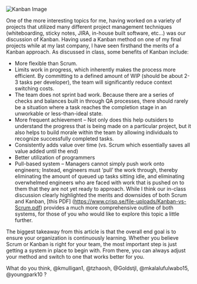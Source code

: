 ![Kanban Image](http://leankit.com/kanban/what-is-kanban/kanban-board.jpg)

One of the more interesting topics for me, having worked on a variety of projects that utilized many different project management techniques (whiteboarding, sticky notes, JIRA, in-house built software, etc…) was our discussion of Kanban.  Having used a Kanban method on one of my final projects while at my last company, I have seen firsthand the merits of a Kanban approach. As discussed in class, some benefits of Kanban include:
+ More flexible than Scrum. 
+ Limits work in progress, which inherently makes the process more efficient. By committing to a defined amount of WIP (should be about 2-3 tasks per developer), the team will significantly reduce context switching costs. 
+ The team does not sprint bad work. Because there are a series of checks and balances built in through QA processes, there should rarely be a situation where a task reaches the completion stage in an unworkable or less-than-ideal state. 
+ More frequent achievement – Not only does this help outsiders to understand the progress that is being made on a particular project, but it also helps to build morale within the team by allowing individuals to recognize successfully completed tasks. 
+ Consistently adds value over time (vs. Scrum which essentially saves all value added until the end)
+ Better utilization of programmers 
+ Pull-based system – Managers cannot simply push work onto engineers; Instead, engineers must ‘pull’ the work through, thereby eliminating the amount of queued up tasks sitting idle, and eliminating overwhelmed engineers who are faced with work that is pushed on to them that they are not yet ready to approach.
While I think our in-class discussion clearly highlighted the merits and downsides of both Scrum and Kanban, [this PDF] (https://www.crisp.se/file-uploads/Kanban-vs-Scrum.pdf) provides a much more comprehensive outline of both systems, for those of you who would like to explore this topic a little further. 

The biggest takeaway from this article is that the overall end goal is to ensure your organization is continuously learning. Whether you believe Scrum or Kanban is right for your team, the most important step is just getting a system in place to begin with. From there, you can always adjust your method and switch to one that works better for you.  

What do you think, @kmulligan1, @tzhaosh, @Goldstjl, @mkalalufulwabo15, @youngpark10 ?
